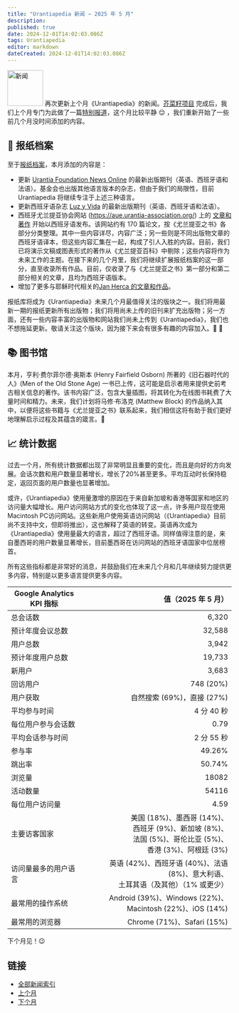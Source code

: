 ```yaml
---
title: "Urantiapedia 新闻 — 2025 年 5 月"
description:
published: true
date: 2024-12-01T14:02:03.086Z
tags: Urantiapedia
editor: markdown
dateCreated: 2024-12-01T14:02:03.086Z
---
```


<img src="/_assets/svg/icon-news.svg" alt="新闻" style="width: 80px;"> 再次更新上个月《Urantiapedia》的新闻。[芥菜籽项目](https://www.urantia.org/about-us/what-we-do/mustard-seed-grants-program) 完成后，我们上个月专门为此做了一篇[特别报道](/zh/news/2025/Special)，这个月比较平静 :relieved: ，我们重新开始了一些前几个月没时间添加的内容。

## :page_with_curl: 报纸档案

至于[报纸档案](/en/article)，本月添加的内容是：

- 更新 [Urantia Foundation News Online](/en/index/articles_uf_news_online) 的最新出版期刊（英语、西班牙语和法语）。基金会也出版其他语言版本的杂志，但由于我们的局限性，目前 Urantiapedia 将继续专注于上述三种语言。
- 更新西班牙语杂志 [Luz y Vida](/en/index/articles_luz_y_vida) 的最新出版期刊（英语、西班牙语和法语）。
- 西班牙尤兰提亚协会网站 (https://aue.urantia-association.org/) 上的 [文章和著作](/en/index/articles_spain) 开始以西班牙语发布。该网站约有 170 篇论文，按《尤兰提亚之书》各部分分类整理。其中一些内容详尽，内容广泛；另一些则是不同出版物文章的西班牙语译本，但这些内容汇集在一起​​，构成了引人入胜的内容。目前，我们已将演示文稿或图表形式的著作从《尤兰提亚百科》中剔除；这些内容将作为未来工作的主题。在接下来的几个月里，我们将继续扩展报纸档案的这一部分，直至收录所有作品。目前，仅收录了与《尤兰提亚之书》第一部分和第二部分相关的文章，且均为西班牙语版本。
- 增加了更多与耶稣时代相关的[Jan Herca 的文章和作品](/en/index/articles_jan_herca)。

报纸库将成为《Urantiapedia》未来几个月最值得关注的版块之一。我们将用最新一期的报纸更新所有出版物；我们将用尚未上传的旧刊来扩充出版物；另一方面，还有一些内容丰富的出版物和网站我们尚未上传到《Urantiapedia》，我们也不想拖延更新。敬请关注这个版块，因为接下来会有很多有趣的内容加入。:tada: :mega:

## :books: 图书馆

本月，亨利·费尔菲尔德·奥斯本 (Henry Fairfield Osborn) 所著的《旧石器时代的人》(Men of the Old Stone Age) 一书已上传，这可能是启示者用来提供史前考古相关信息的著作。该书内容广泛，包含大量插图，将其转化为在线图书耗费了大量时间和精力。未来，我们计划将马修·布洛克 (Matthew Block) 的作品纳入其中，以便将这些书籍与《尤兰提亚之书》联系起来，我们相信这将有助于我们更好地理解启示过程及其蕴含的箴言。:flashlight:

## :chart_with_upwards_trend: 统计数据

过去一个月，所有统计数据都出现了非常明显且重要的变化，而且是向好的方向发展。会话次数和用户数量显著增长，增长了20%甚至更多。平均互动时长保持稳定，返回页面的用户数量也显著增加。

或许，《Urantiapedia》使用量激增的原因在于来自新加坡和香港等国家和地区的访问量大幅增长。用户访问网站方式的变化也体现了这一点，许多用户现在使用Macintosh PC访问网站。这些新用户使用英语访问网站（《Urantiapedia》目前尚不支持中文，但即将推出），这也解释了英语的转变。英语再次成为《Urantiapedia》使用量最大的语言，超过了西班牙语。同样值得注意的是，来自墨西哥的用户数量显著增长，目前墨西哥在访问网站的西班牙语国家中位居榜首。

所有这些指标都是非常好的消息，并鼓励我们在未来几个月和几年继续努力提供更多内容，特别是以更多语言提供更多内容。

Google Analytics KPI 指标 | 值（2025 年 5 月）
--- | ---:
总会话数 | 6,320
预计年度会议总数 | 32,588
用户总数 | 3,942
预计年度用户总数 | 19,733
新用户 | 3,683
回访用户 | 748 (20%)
用户获取 | 自然搜索 (69%)，直接 (27%)
平均参与时间 | 4 分 40 秒
每位用户参与会话数 | 0.79
平均会话参与时间 | 2 分 55 秒
参与率 | 49.26%
跳出率 | 50.74%
浏览量 | 18082
活动数量 | 54116
每位用户访问量 | 4.59
主要访客国家 | 美国 (18%)、墨西哥 (14%)、<br> 西班牙 (9%)、新加坡 (8%)、<br> 法国 (5%)、哥伦比亚 (5%)、<br> 香港 (3%)、阿根廷 (3%)
访问量最多的用户语言 | 英语 (42%)、西班牙语 (40%)、法语 (8%)、意大利语、<br> 土耳其语（及其他）（1% 或更少）
最常用的操作系统 | Android (39%)、Windows (22%)、Macintosh (22%)、iOS (14%)
最常用的浏览器 | Chrome (71%)、Safari (15%)

下个月见！:wink:

## 链接

- [全部新闻索引](/zh/news)
- [上个月](/zh/news/2025/Special)
- [下个月](/zh/news/2025/06)